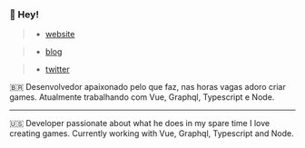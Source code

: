 ### :rocket: Hey!

> - [website](https://bit.ly/dantasdev)

> - [blog](https://bit.ly/blog-dantasdev)

> - [twitter](https://bit.ly/twitter-dantasdev)

:brazil:
Desenvolvedor apaixonado pelo que faz, nas horas vagas adoro criar games. Atualmente trabalhando com Vue, Graphql, Typescript e Node.

---------------

:us:
Developer passionate about what he does in my spare time I love creating games. Currently working with Vue, Graphql, Typescript and Node.
